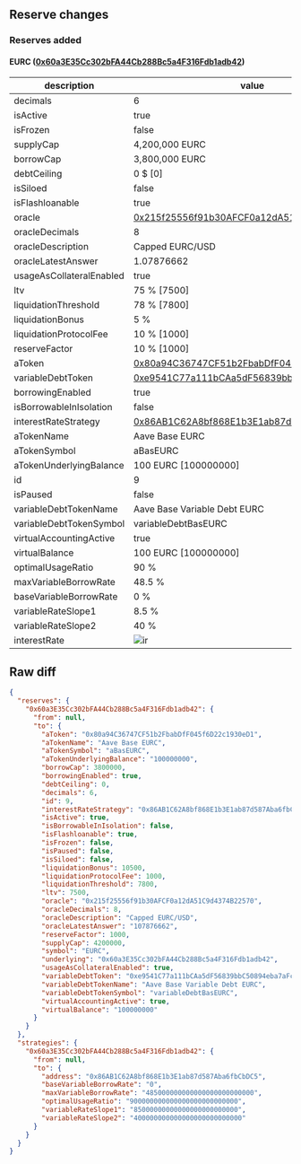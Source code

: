 ## Reserve changes

### Reserves added

#### EURC ([0x60a3E35Cc302bFA44Cb288Bc5a4F316Fdb1adb42](https://basescan.org/address/0x60a3E35Cc302bFA44Cb288Bc5a4F316Fdb1adb42))

| description | value |
| --- | --- |
| decimals | 6 |
| isActive | true |
| isFrozen | false |
| supplyCap | 4,200,000 EURC |
| borrowCap | 3,800,000 EURC |
| debtCeiling | 0 $ [0] |
| isSiloed | false |
| isFlashloanable | true |
| oracle | [0x215f25556f91b30AFCF0a12dA51C9d4374B22570](https://basescan.org/address/0x215f25556f91b30AFCF0a12dA51C9d4374B22570) |
| oracleDecimals | 8 |
| oracleDescription | Capped EURC/USD |
| oracleLatestAnswer | 1.07876662 |
| usageAsCollateralEnabled | true |
| ltv | 75 % [7500] |
| liquidationThreshold | 78 % [7800] |
| liquidationBonus | 5 % |
| liquidationProtocolFee | 10 % [1000] |
| reserveFactor | 10 % [1000] |
| aToken | [0x80a94C36747CF51b2FbabDfF045f6D22c1930eD1](https://basescan.org/address/0x80a94C36747CF51b2FbabDfF045f6D22c1930eD1) |
| variableDebtToken | [0xe9541C77a111bCAa5dF56839bbC50894eba7aFcb](https://basescan.org/address/0xe9541C77a111bCAa5dF56839bbC50894eba7aFcb) |
| borrowingEnabled | true |
| isBorrowableInIsolation | false |
| interestRateStrategy | [0x86AB1C62A8bf868E1b3E1ab87d587Aba6fbCbDC5](https://basescan.org/address/0x86AB1C62A8bf868E1b3E1ab87d587Aba6fbCbDC5) |
| aTokenName | Aave Base EURC |
| aTokenSymbol | aBasEURC |
| aTokenUnderlyingBalance | 100 EURC [100000000] |
| id | 9 |
| isPaused | false |
| variableDebtTokenName | Aave Base Variable Debt EURC |
| variableDebtTokenSymbol | variableDebtBasEURC |
| virtualAccountingActive | true |
| virtualBalance | 100 EURC [100000000] |
| optimalUsageRatio | 90 % |
| maxVariableBorrowRate | 48.5 % |
| baseVariableBorrowRate | 0 % |
| variableRateSlope1 | 8.5 % |
| variableRateSlope2 | 40 % |
| interestRate | ![ir](https://dash.onaave.com/api/static?variableRateSlope1=85000000000000000000000000&variableRateSlope2=400000000000000000000000000&optimalUsageRatio=900000000000000000000000000&baseVariableBorrowRate=0&maxVariableBorrowRate=485000000000000000000000000) |


## Raw diff

```json
{
  "reserves": {
    "0x60a3E35Cc302bFA44Cb288Bc5a4F316Fdb1adb42": {
      "from": null,
      "to": {
        "aToken": "0x80a94C36747CF51b2FbabDfF045f6D22c1930eD1",
        "aTokenName": "Aave Base EURC",
        "aTokenSymbol": "aBasEURC",
        "aTokenUnderlyingBalance": "100000000",
        "borrowCap": 3800000,
        "borrowingEnabled": true,
        "debtCeiling": 0,
        "decimals": 6,
        "id": 9,
        "interestRateStrategy": "0x86AB1C62A8bf868E1b3E1ab87d587Aba6fbCbDC5",
        "isActive": true,
        "isBorrowableInIsolation": false,
        "isFlashloanable": true,
        "isFrozen": false,
        "isPaused": false,
        "isSiloed": false,
        "liquidationBonus": 10500,
        "liquidationProtocolFee": 1000,
        "liquidationThreshold": 7800,
        "ltv": 7500,
        "oracle": "0x215f25556f91b30AFCF0a12dA51C9d4374B22570",
        "oracleDecimals": 8,
        "oracleDescription": "Capped EURC/USD",
        "oracleLatestAnswer": "107876662",
        "reserveFactor": 1000,
        "supplyCap": 4200000,
        "symbol": "EURC",
        "underlying": "0x60a3E35Cc302bFA44Cb288Bc5a4F316Fdb1adb42",
        "usageAsCollateralEnabled": true,
        "variableDebtToken": "0xe9541C77a111bCAa5dF56839bbC50894eba7aFcb",
        "variableDebtTokenName": "Aave Base Variable Debt EURC",
        "variableDebtTokenSymbol": "variableDebtBasEURC",
        "virtualAccountingActive": true,
        "virtualBalance": "100000000"
      }
    }
  },
  "strategies": {
    "0x60a3E35Cc302bFA44Cb288Bc5a4F316Fdb1adb42": {
      "from": null,
      "to": {
        "address": "0x86AB1C62A8bf868E1b3E1ab87d587Aba6fbCbDC5",
        "baseVariableBorrowRate": "0",
        "maxVariableBorrowRate": "485000000000000000000000000",
        "optimalUsageRatio": "900000000000000000000000000",
        "variableRateSlope1": "85000000000000000000000000",
        "variableRateSlope2": "400000000000000000000000000"
      }
    }
  }
}
```